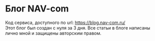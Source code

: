 # Блог NAV-com
Код сервиса, доступного по url: https://blog.nav-com.ru/ <br>
Этот блог был создан с нуля за 3 дня. Все статьи в блоге написаны лично мной и защищены авторским правом.
